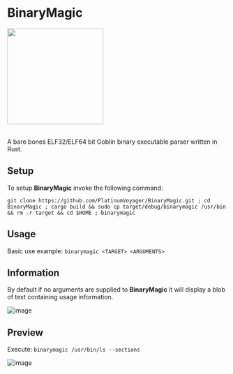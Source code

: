 # BinaryMagic
<img src="https://github.com/PlatinumVoyager/BinaryMagic/assets/116006542/3fbfead0-5b42-4c41-94fb-ec2bb8bda1f8" height=220 width=220/>

</br>
</br>

A bare bones ELF32/ELF64 bit Goblin binary executable parser written in Rust.

## Setup
To setup **BinaryMagic** invoke the following command:

```git clone https://github.com/PlatinumVoyager/BinaryMagic.git ; cd BinaryMagic ; cargo build && sudo cp target/debug/binarymagic /usr/bin && rm -r target && cd $HOME ; binarymagic```

## Usage
Basic use example: `binarymagic <TARGET> <ARGUMENTS>`

## Information
By default if no arguments are supplied to **BinaryMagic** it will display a blob of text containing usage information.

![image](https://github.com/PlatinumVoyager/BinaryMagic/assets/116006542/ada2dd4c-383e-400d-898a-3dd2648c17ec)


## Preview
Execute: `binarymagic /usr/bin/ls --sections`
<br/>

![image](https://github.com/PlatinumVoyager/BinaryMagic/assets/116006542/adc031c3-b191-454d-a37e-f1c0d1813af0)
